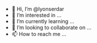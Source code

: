- 👋 Hi, I’m @lyonserdar
- 👀 I’m interested in ...
- 🌱 I’m currently learning ...
- 💞️ I’m looking to collaborate on ...
- 📫 How to reach me ...

<!---
lyonserdar/lyonserdar is a ✨ special ✨ repository because its `README.md` (this file) appears on your GitHub profile.
You can click the Preview link to take a look at your changes.
--->
